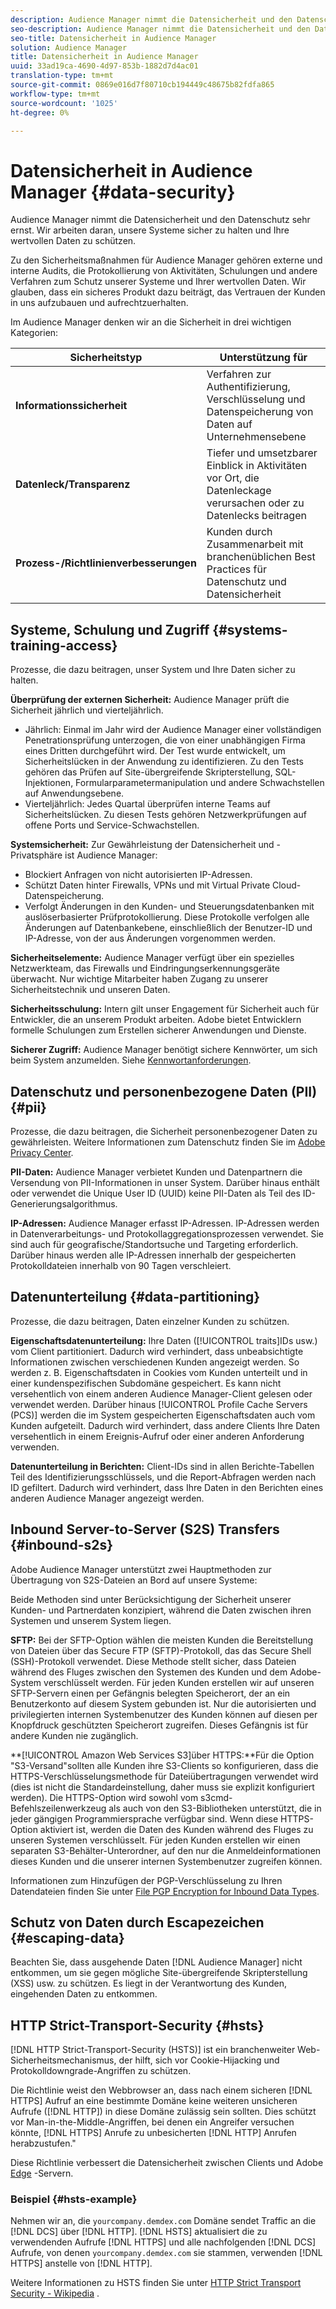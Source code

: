 ```yaml
---
description: Audience Manager nimmt die Datensicherheit und den Datenschutz sehr ernst. Wir arbeiten daran, unsere Systeme sicher zu halten und Ihre wertvollen Daten zu schützen.
seo-description: Audience Manager nimmt die Datensicherheit und den Datenschutz sehr ernst. Wir arbeiten daran, unsere Systeme sicher zu halten und Ihre wertvollen Daten zu schützen.
seo-title: Datensicherheit in Audience Manager
solution: Audience Manager
title: Datensicherheit in Audience Manager
uuid: 33ad19ca-4690-4d97-853b-1882d7d4ac01
translation-type: tm+mt
source-git-commit: 0869e016d7f80710cb194449c48675b82fdfa865
workflow-type: tm+mt
source-wordcount: '1025'
ht-degree: 0%

---
```



# Datensicherheit in Audience Manager {#data-security}

Audience Manager nimmt die Datensicherheit und den Datenschutz sehr ernst. Wir arbeiten daran, unsere Systeme sicher zu halten und Ihre wertvollen Daten zu schützen.

Zu den Sicherheitsmaßnahmen für Audience Manager gehören externe und interne Audits, die Protokollierung von Aktivitäten, Schulungen und andere Verfahren zum Schutz unserer Systeme und Ihrer wertvollen Daten. Wir glauben, dass ein sicheres Produkt dazu beiträgt, das Vertrauen der Kunden in uns aufzubauen und aufrechtzuerhalten.

Im Audience Manager denken wir an die Sicherheit in drei wichtigen Kategorien:

| Sicherheitstyp | Unterstützung für |
|---|---|
| **Informationssicherheit** | Verfahren zur Authentifizierung, Verschlüsselung und Datenspeicherung von Daten auf Unternehmensebene |
| **Datenleck/Transparenz** | Tiefer und umsetzbarer Einblick in Aktivitäten vor Ort, die Datenleckage verursachen oder zu Datenlecks beitragen |
| **Prozess-/Richtlinienverbesserungen** | Kunden durch Zusammenarbeit mit branchenüblichen Best Practices für Datenschutz und Datensicherheit |

## Systeme, Schulung und Zugriff {#systems-training-access}

Prozesse, die dazu beitragen, unser System und Ihre Daten sicher zu halten.

**Überprüfung der externen Sicherheit:**  Audience Manager prüft die Sicherheit jährlich und vierteljährlich.

* Jährlich: Einmal im Jahr wird der Audience Manager einer vollständigen Penetrationsprüfung unterzogen, die von einer unabhängigen Firma eines Dritten durchgeführt wird. Der Test wurde entwickelt, um Sicherheitslücken in der Anwendung zu identifizieren. Zu den Tests gehören das Prüfen auf Site-übergreifende Skripterstellung, SQL-Injektionen, Formularparametermanipulation und andere Schwachstellen auf Anwendungsebene.
* Vierteljährlich: Jedes Quartal überprüfen interne Teams auf Sicherheitslücken. Zu diesen Tests gehören Netzwerkprüfungen auf offene Ports und Service-Schwachstellen.

**Systemsicherheit:**  Zur Gewährleistung der Datensicherheit und -Privatsphäre ist Audience Manager:

* Blockiert Anfragen von nicht autorisierten IP-Adressen.
* Schützt Daten hinter Firewalls, VPNs und mit Virtual Private Cloud-Datenspeicherung.
* Verfolgt Änderungen in den Kunden- und Steuerungsdatenbanken mit auslöserbasierter Prüfprotokollierung. Diese Protokolle verfolgen alle Änderungen auf Datenbankebene, einschließlich der Benutzer-ID und IP-Adresse, von der aus Änderungen vorgenommen werden.

**Sicherheitselemente:**  Audience Manager verfügt über ein spezielles Netzwerkteam, das Firewalls und Eindringungserkennungsgeräte überwacht. Nur wichtige Mitarbeiter haben Zugang zu unserer Sicherheitstechnik und unseren Daten.

**Sicherheitsschulung:**  Intern gilt unser Engagement für Sicherheit auch für Entwickler, die an unserem Produkt arbeiten. Adobe bietet Entwicklern formelle Schulungen zum Erstellen sicherer Anwendungen und Dienste.

**Sicherer Zugriff:**  Audience Manager benötigt sichere Kennwörter, um sich beim System anzumelden. Siehe [Kennwortanforderungen](../../reference/password-requirements.md).

## Datenschutz und personenbezogene Daten (PII) {#pii}

Prozesse, die dazu beitragen, die Sicherheit personenbezogener Daten zu gewährleisten. Weitere Informationen zum Datenschutz finden Sie im [Adobe Privacy Center](https://www.adobe.com/privacy/advertising-services.html).

**PII-Daten:**  Audience Manager verbietet Kunden und Datenpartnern die Versendung von PII-Informationen in unser System. Darüber hinaus enthält oder verwendet die Unique User ID (UUID) keine PII-Daten als Teil des ID-Generierungsalgorithmus.

**IP-Adressen:**  Audience Manager erfasst IP-Adressen. IP-Adressen werden in Datenverarbeitungs- und Protokollaggregationsprozessen verwendet. Sie sind auch für geografische/Standortsuche und Targeting erforderlich. Darüber hinaus werden alle IP-Adressen innerhalb der gespeicherten Protokolldateien innerhalb von 90 Tagen verschleiert.

## Datenunterteilung {#data-partitioning}

Prozesse, die dazu beitragen, Daten einzelner Kunden zu schützen.

**Eigenschaftsdatenunterteilung:**  Ihre Daten ([!UICONTROL traits]IDs usw.) vom Client partitioniert. Dadurch wird verhindert, dass unbeabsichtigte Informationen zwischen verschiedenen Kunden angezeigt werden. So werden z. B. Eigenschaftsdaten in Cookies vom Kunden unterteilt und in einer kundenspezifischen Subdomäne gespeichert. Es kann nicht versehentlich von einem anderen Audience Manager-Client gelesen oder verwendet werden. Darüber hinaus [!UICONTROL Profile Cache Servers (PCS)] werden die im System gespeicherten Eigenschaftsdaten auch vom Kunden aufgeteilt. Dadurch wird verhindert, dass andere Clients Ihre Daten versehentlich in einem Ereignis-Aufruf oder einer anderen Anforderung verwenden.

**Datenunterteilung in Berichten:**  Client-IDs sind in allen Berichte-Tabellen Teil des Identifizierungsschlüssels, und die Report-Abfragen werden nach ID gefiltert. Dadurch wird verhindert, dass Ihre Daten in den Berichten eines anderen Audience Manager angezeigt werden.

## Inbound Server-to-Server (S2S) Transfers {#inbound-s2s}

Adobe Audience Manager unterstützt zwei Hauptmethoden zur Übertragung von S2S-Dateien an Bord auf unsere Systeme:

Beide Methoden sind unter Berücksichtigung der Sicherheit unserer Kunden- und Partnerdaten konzipiert, während die Daten zwischen ihren Systemen und unserem System liegen.

**SFTP:** Bei der SFTP-Option wählen die meisten Kunden die Bereitstellung von Dateien über das Secure FTP (SFTP)-Protokoll, das das Secure Shell (SSH)-Protokoll verwendet. Diese Methode stellt sicher, dass Dateien während des Fluges zwischen den Systemen des Kunden und dem Adobe-System verschlüsselt werden. Für jeden Kunden erstellen wir auf unseren SFTP-Servern einen per Gefängnis belegten Speicherort, der an ein Benutzerkonto auf diesem System gebunden ist. Nur die autorisierten und privilegierten internen Systembenutzer des Kunden können auf diesen per Knopfdruck geschützten Speicherort zugreifen. Dieses Gefängnis ist für andere Kunden nie zugänglich.

**[!UICONTROL Amazon Web Services S3]über HTTPS:**Für die Option &quot;S3-Versand&quot;sollten alle Kunden ihre S3-Clients so konfigurieren, dass die HTTPS-Verschlüsselungsmethode für Dateiübertragungen verwendet wird (dies ist nicht die Standardeinstellung, daher muss sie explizit konfiguriert werden). Die HTTPS-Option wird sowohl vom s3cmd-Befehlszeilenwerkzeug als auch von den S3-Bibliotheken unterstützt, die in jeder gängigen Programmiersprache verfügbar sind. Wenn diese HTTPS-Option aktiviert ist, werden die Daten des Kunden während des Fluges zu unseren Systemen verschlüsselt. Für jeden Kunden erstellen wir einen separaten S3-Behälter-Unterordner, auf den nur die Anmeldeinformationen dieses Kunden und die unserer internen Systembenutzer zugreifen können.

Informationen zum Hinzufügen der PGP-Verschlüsselung zu Ihren Datendateien finden Sie unter [File PGP Encryption for Inbound Data Types](../../integration/sending-audience-data/batch-data-transfer-explained/inbound-file-encryption.md).

## Schutz von Daten durch Escapezeichen {#escaping-data}

Beachten Sie, dass ausgehende Daten [!DNL Audience Manager] nicht entkommen, um sie gegen mögliche Site-übergreifende Skripterstellung (XSS) usw. zu schützen. Es liegt in der Verantwortung des Kunden, eingehenden Daten zu entkommen.

## HTTP Strict-Transport-Security {#hsts}

[!DNL HTTP Strict-Transport-Security (HSTS)] ist ein branchenweiter Web-Sicherheitsmechanismus, der hilft, sich vor Cookie-Hijacking und Protokolldowngrade-Angriffen zu schützen.

Die Richtlinie weist den Webbrowser an, dass nach einem sicheren [!DNL HTTPS] Aufruf an eine bestimmte Domäne keine weiteren unsicheren Aufrufe ([!DNL HTTP]) in diese Domäne zulässig sein sollten. Dies schützt vor Man-in-the-Middle-Angriffen, bei denen ein Angreifer versuchen könnte, [!DNL HTTPS] Anrufe zu unbesicherten [!DNL HTTP] Anrufen herabzustufen.&quot;

Diese Richtlinie verbessert die Datensicherheit zwischen Clients und Adobe [Edge](../../reference/system-components/components-edge.md) -Servern.

### Beispiel {#hsts-example}

Nehmen wir an, die `yourcompany.demdex.com` Domäne sendet Traffic an die [!DNL DCS] über [!DNL HTTP]. [!DNL HSTS] aktualisiert die zu verwendenden Aufrufe [!DNL HTTPS] und alle nachfolgenden [!DNL DCS] Aufrufe, von denen `yourcompany.demdex.com` sie stammen, verwenden [!DNL HTTPS] anstelle von [!DNL HTTP].

Weitere Informationen zu HSTS finden Sie unter [HTTP Strict Transport Security - Wikipedia](https://en.wikipedia.org/wiki/HTTP_Strict_Transport_Security) .
